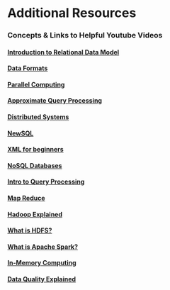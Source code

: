# Additional Resources 


### Concepts & Links to Helpful Youtube Videos 

#### [Introduction to Relational Data Model ](https://www.youtube.com/watch?v=Q45sr5p_NmQ&pp=ygUTcmVsYXRpb25hbCBtb2RlbGluZw%3D%3D)

#### [Data Formats ](https://www.youtube.com/watch?v=QNOP6eFNHpg&pp=ygUMRGF0YSBmb3JtYXRz) 

#### [Parallel Computing](https://www.youtube.com/watch?v=q7sgzDH1cR8&t=5s&pp=ygUTcGFyYWxsZWwgcHJvY2Vzc2luZw%3D%3D)

#### [Approximate Query Processing](https://www.youtube.com/watch?v=JkfvzDfDRe8&pp=ygUTQXBwcm94aW1hdGUgUXVlcmllcw%3D%3D)

#### [Distributed Systems](https://www.youtube.com/watch?v=IJWwfMyPu1c&pp=ygUWRGlzdHJpYnV0ZWQgUHJvY2Vzc2luZw%3D%3D)

#### [NewSQL](https://www.youtube.com/watch?v=wElXFk9_9yQ&pp=ygUGTmV3U1FM)

#### [XML for beginners](https://www.youtube.com/watch?v=KeLiQXqVgMI&pp=ygUDWE1M)

#### [NoSQL Databases](https://www.youtube.com/watch?v=0buKQHokLK8&pp=ygUFTm9TUUw%3D)

#### [Intro to Query Processing](https://www.youtube.com/watch?v=PgXo4unl3FQ&pp=ygUcZGlzdHJpYnV0ZWQgcXVlcnkgcHJvY2Vzc2luZw%3D%3D)

#### [Map Reduce](https://www.youtube.com/watch?v=cHGaQz0E7AU&pp=ygUKTWFwIFJlZHVjZQ%3D%3D)

#### [Hadoop Explained](https://www.youtube.com/watch?v=aReuLtY0YMI&pp=ygUGSGFkb29w)

#### [What is HDFS?](https://www.youtube.com/watch?v=vEp8oNMiQb8&pp=ygUESERGUw%3D%3D)

#### [What is Apache Spark?](https://www.youtube.com/watch?v=VZ7EHLdrVo0&pp=ygUMQXBhY2hlIFNwYXJr)

#### [In-Memory Computing](https://www.youtube.com/watch?v=BTnr8z-ePR4&pp=ygUSaW4tbWVtb3J5IGRhdGFiYXNl)

#### [Data Quality Explained](https://www.youtube.com/watch?v=5HcDJ8e9NwY&pp=ygUMRGF0YSBRdWFsaXR5)

